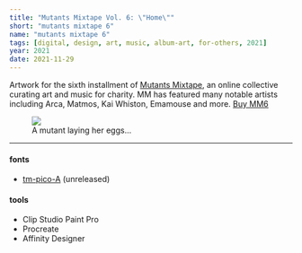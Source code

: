 ```yaml
---
title: "Mutants Mixtape Vol. 6: \"Home\""
short: "mutants mixtape 6"
name: "mutants mixtape 6"
tags: [digital, design, art, music, album-art, for-others, 2021]
year: 2021
date: 2021-11-29
---
```


Artwork for the sixth installment of [Mutants Mixtape](https://mutants1000000.bandcamp.com/), an online collective curating art and music for charity. MM has featured many notable artists including Arca, Matmos, Kai Whiston, Emamouse and more. [Buy MM6](https://mutants1000000.bandcamp.com/album/mutants-vol-6-home)

<figure>
  <img src="{{ site.baseurl }}/assets/img/mm6.png" style="margin-top:0">
  <figcaption>A mutant laying her eggs...</figcaption>
</figure>

* * *

#### fonts
- [tm-pico-A](/work/type/#pico-a) (unreleased)

#### tools
- Clip Studio Paint Pro
- Procreate
- Affinity Designer